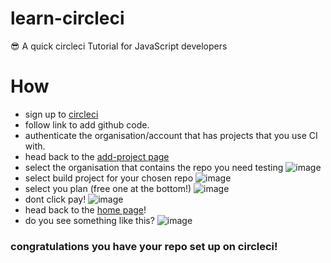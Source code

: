 # learn-circleci
:sunglasses: A quick circleci Tutorial for JavaScript developers

# How
- sign up to [circleci](https://circleci.com/)
- follow link to add github code.
- authenticate the organisation/account that has projects that you use CI with.
- head back to the [add-project page](https://circleci.com/add-projects)
- select the organisation that contains the repo you need testing
![image](https://cloud.githubusercontent.com/assets/12845233/12661210/237898e0-c610-11e5-9e16-e1caabb83abc.png)
- select build project for your chosen repo
![image](https://cloud.githubusercontent.com/assets/12845233/12661322/d347973a-c610-11e5-93b6-fef046f81eb9.png)
- select you plan (free one at the bottom!)
![image](https://cloud.githubusercontent.com/assets/12845233/12661344/0758812e-c611-11e5-9983-b8052e43f438.png)
- dont click pay!
![image](https://cloud.githubusercontent.com/assets/12845233/12661390/3f876038-c611-11e5-89e2-44835e2c9111.png)
- head back to the [home page](https://circleci.com/)!
- do you see something like this?
![image](https://cloud.githubusercontent.com/assets/12845233/12661532/04b41e0a-c612-11e5-8bcb-b999929618b9.png)

### congratulations you have your repo set up on circleci!
